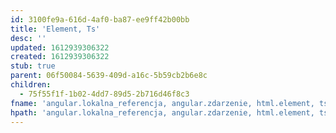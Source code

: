 ```yaml
---
id: 3100fe9a-616d-4af0-ba87-ee9ff42b00bb
title: 'Element, Ts'
desc: ''
updated: 1612939306322
created: 1612939306322
stub: true
parent: 06f50084-5639-409d-a16c-5b59cb2b6e8c
children:
  - 75f55f1f-1b02-4dd7-89d5-2b716d46f8c3
fname: 'angular.lokalna_referencja, angular.zdarzenie, html.element, ts'
hpath: 'angular.lokalna_referencja, angular.zdarzenie, html.element, ts'
---
```



